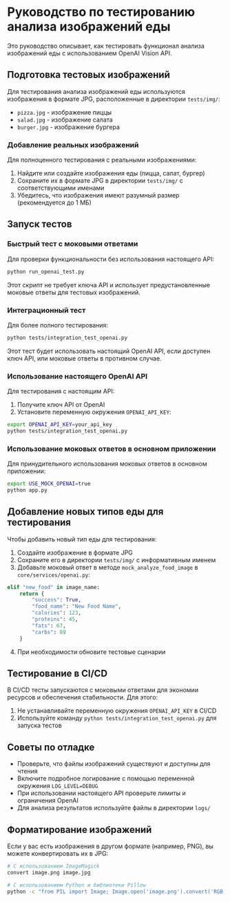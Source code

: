 # Руководство по тестированию анализа изображений еды

Это руководство описывает, как тестировать функционал анализа изображений еды с использованием OpenAI Vision API.

## Подготовка тестовых изображений

Для тестирования анализа изображений еды используются изображения в формате JPG, расположенные в директории `tests/img/`:

- `pizza.jpg` - изображение пиццы
- `salad.jpg` - изображение салата
- `burger.jpg` - изображение бургера

### Добавление реальных изображений

Для полноценного тестирования с реальными изображениями:

1. Найдите или создайте изображения еды (пицца, салат, бургер)
2. Сохраните их в формате JPG в директории `tests/img/` с соответствующими именами
3. Убедитесь, что изображения имеют разумный размер (рекомендуется до 1 МБ)

## Запуск тестов

### Быстрый тест с моковыми ответами

Для проверки функциональности без использования настоящего API:

```bash
python run_openai_test.py
```

Этот скрипт не требует ключа API и использует предустановленные моковые ответы для тестовых изображений.

### Интеграционный тест

Для более полного тестирования:

```bash
python tests/integration_test_openai.py
```

Этот тест будет использовать настоящий OpenAI API, если доступен ключ API, или моковые ответы в противном случае.

### Использование настоящего OpenAI API

Для тестирования с настоящим API:

1. Получите ключ API от OpenAI
2. Установите переменную окружения `OPENAI_API_KEY`:

```bash
export OPENAI_API_KEY=your_api_key
python tests/integration_test_openai.py
```

### Использование моковых ответов в основном приложении

Для принудительного использования моковых ответов в основном приложении:

```bash
export USE_MOCK_OPENAI=true
python app.py
```

## Добавление новых типов еды для тестирования

Чтобы добавить новый тип еды для тестирования:

1. Создайте изображение в формате JPG
2. Сохраните его в директории `tests/img/` с информативным именем
3. Добавьте моковый ответ в методе `mock_analyze_food_image` в `core/services/openai.py`:

```python
elif "new_food" in image_name:
    return {
        "success": True,
        "food_name": "New Food Name",
        "calories": 123,
        "proteins": 45,
        "fats": 67,
        "carbs": 89
    }
```

4. При необходимости обновите тестовые сценарии

## Тестирование в CI/CD

В CI/CD тесты запускаются с моковыми ответами для экономии ресурсов и обеспечения стабильности. Для этого:

1. Не устанавливайте переменную окружения `OPENAI_API_KEY` в CI/CD
2. Используйте команду `python tests/integration_test_openai.py` для запуска тестов

## Советы по отладке

- Проверьте, что файлы изображений существуют и доступны для чтения
- Включите подробное логирование с помощью переменной окружения `LOG_LEVEL=DEBUG`
- При использовании настоящего API проверьте лимиты и ограничения OpenAI
- Для анализа результатов используйте файлы в директории `logs/`

## Форматирование изображений

Если у вас есть изображения в другом формате (например, PNG), вы можете конвертировать их в JPG:

```bash
# С использованием ImageMagick
convert image.png image.jpg

# С использованием Python и библиотеки Pillow
python -c "from PIL import Image; Image.open('image.png').convert('RGB').save('image.jpg', 'JPEG')"
```
